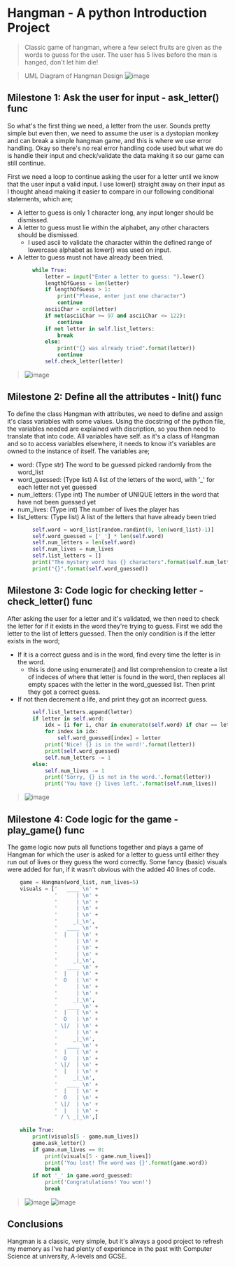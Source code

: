 # Hangman - A python Introduction Project

> Classic game of hangman, where a few select fruits are given as the words to guess for the user. The user has 5 lives before the man is hanged, don't let him die!

> UML Diagram of Hangman Design
> ![image](https://user-images.githubusercontent.com/78024243/161451078-24a943ea-1035-459e-9697-ffe96a7fc810.png)

## Milestone 1: Ask the user for input - ask_letter() func

So what's the first thing we need, a letter from the user. Sounds pretty simple but even then, we need to assume the user is a dystopian monkey and can break a simple hangman game, and this is where we use error handling. Okay so there's no real error handling code used but what we do is handle their input and check/validate the data making it so our game can still continue.

First we need a loop to continue asking the user for a letter until we know that the user input a valid input. I use lower() straight away on their input as I thought ahead making it easier to compare in our following conditional statements, which are;

- A letter to guess is only 1 character long, any input longer should be dismissed.
- A letter to guess must lie within the alphabet, any other characters should be dismissed.
    - I used ascii to validate the character within the defined range of lowercase alphabet as lower() was used on input.
- A letter to guess must not have already been tried.


```python
        while True:
            letter = input("Enter a letter to guess: ").lower()
            lengthOfGuess = len(letter)
            if lengthOfGuess > 1:
                print("Please, enter just one character")
                continue
            asciiChar = ord(letter)
            if not(asciiChar >= 97 and asciiChar <= 122):
                continue
            if not letter in self.list_letters:
                break
            else:
                print("{} was already tried".format(letter))
                continue
            self.check_letter(letter)
```

> ![image](https://user-images.githubusercontent.com/78024243/161450589-c8ecc1bc-bd9c-4902-a879-45cccda78fc1.png)

## Milestone 2: Define all the attributes - __Init__() func

To define the class Hangman with attributes, we need to define and assign it's class variables with some values. Using the docstring of the python file, the variables needed are explained with discription, so you then need to translate that into code. All variables have self. as it's a class of Hangman and so to access variables elsewhere, it needs to know it's variables are owned to the instance of itself. The variables are;

- word: (Type str) The word to be guessed picked randomly from the word_list
- word_guessed: (Type list) A list of the letters of the word, with '_' for each letter not yet guessed
- num_letters: (Type int) The number of UNIQUE letters in the word that have not been guessed yet
- num_lives: (Type int) The number of lives the player has
- list_letters: (Type list) A list of the letters that have already been tried

```python
        self.word = word_list[random.randint(0, len(word_list)-1)]
        self.word_guessed = ['_'] * len(self.word)
        self.num_letters = len(self.word)
        self.num_lives = num_lives
        self.list_letters = []
        print("The mystery word has {} characters".format(self.num_letters))
        print("{}".format(self.word_guessed))
```

## Milestone 3: Code logic for checking letter - check_letter() func

After asking the user for a letter and it's validated, we then need to check the letter for if it exists in the word they're trying to guess. First we add the letter to the list of letters guessed. Then the only condition is if the letter exists in the word;

- If it is a correct guess and is in the word, find every time the letter is in the word.
    - this is done using enumerate() and list comprehension to create a list of indeces of where that letter is found in the word, then replaces all empty       spaces with the letter in the word_guessed list. Then print they got a correct guess.
- If not then decrement a life, and print they got an incorrect guess.

```python
        self.list_letters.append(letter)
        if letter in self.word:
            idx = [i for i, char in enumerate(self.word) if char == letter]
            for index in idx:
                self.word_guessed[index] = letter
            print('Nice! {} is in the word!'.format(letter))
            print(self.word_guessed)
            self.num_letters -= 1
        else:
            self.num_lives -= 1
            print('Sorry, {} is not in the word.'.format(letter))
            print('You have {} lives left.'.format(self.num_lives))
```

> ![image](https://user-images.githubusercontent.com/78024243/161450622-b0a9e856-18a5-4f46-ad8f-31ddddb2025b.png)


## Milestone 4: Code logic for the game - play_game() func

The game logic now puts all functions together and plays a game of Hangman for which the user is asked for a letter to guess until either they run out of lives or they guess the word correctly. Some fancy (basic) visuals were added for fun, if it wasn't obvious with the added 40 lines of code.

```python
    game = Hangman(word_list, num_lives=5)
    visuals = ['   ____ \n' +
               '      | \n' +
               '      | \n' +
               '      | \n' +
               '      | \n' +
               '     _|_\n', 
               '   ____ \n' +
               '  |   | \n' +
               '      | \n' +
               '      | \n' +
               '      | \n' +
               '     _|_\n',
               '   ____ \n' +
               '  |   | \n' +
               '  O   | \n' +
               '      | \n' +
               '      | \n' +
               '     _|_\n',
               '   ____ \n' +
               '  |   | \n' +
               '  O   | \n' +
               ' \|/  | \n' +
               '      | \n' +
               '     _|_\n',
               '   ____ \n' +
               '  |   | \n' +
               '  O   | \n' +
               ' \|/  | \n' +
               '  |   | \n' +
               '     _|_\n',
               '   ____ \n' +
               '  |   | \n' +
               '  O   | \n' +
               ' \|/  | \n' +
               '  |   | \n' +
               ' / \ _|_\n',]
    
    while True:
        print(visuals[5 - game.num_lives])
        game.ask_letter()
        if game.num_lives == 0:
            print(visuals[5 - game.num_lives])
            print('You lost! The word was {}'.format(game.word))
            break
        if not '_' in game.word_guessed:
            print('Congratulations! You won!')
            break
```

> ![image](https://user-images.githubusercontent.com/78024243/161450689-1298f461-a88a-4403-a8ff-a83f1096a375.png)
> ![image](https://user-images.githubusercontent.com/78024243/161450743-d8ef906d-871f-42a7-bcb2-12e04b96806e.png)

## Conclusions

Hangman is a classic, very simple, but it's always a good project to refresh my memory as I've had plenty of experience in the past with Computer Science at university, A-levels and GCSE.



